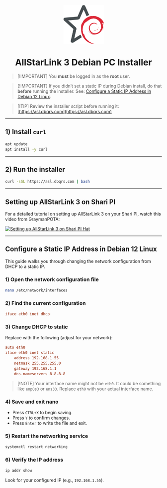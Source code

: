 <p align="center">
  <img
    src="logo200.png"
    alt="Unofficial ASL3/Debian Logo"
    title="ASL3 / Debian"
    width="131"
    height="125"
  />
</p>

<h1 align="center">AllStarLink 3 Debian PC Installer</h1>

> \[!IMPORTANT]
> You **must** be logged in as the **root** user.

> \[!IMPORTANT]
> If you didn’t set a static IP during Debian install, do that **before** running the installer.
> See: [Configure a Static IP Address in Debian 12 Linux](#configure-a-static-ip-address-in-debian-12-linux).

> \[!TIP]
> Review the installer script before running it: [https://asl.dbqrs.com](https://asl.dbqrs.com)

---

## 1) Install `curl`

```bash
apt update
apt install -y curl
```

---

## 2) Run the installer

```bash
curl -sSL https://asl.dbqrs.com | bash
```

---

## Setting up AllStarLink 3 on Shari PI

For a detailed tutorial on setting up AllStarLink 3 on your Shari PI, watch this video from GraymanPOTA:

[![Setting up AllStarLink 3 on Shari PI Hat](https://img.youtube.com/vi/NPgTRa5bpnY/0.jpg)](https://www.youtube.com/watch?v=NPgTRa5bpnY)

---

## Configure a Static IP Address in Debian 12 Linux

This guide walks you through changing the network configuration from DHCP to a static IP.

### 1) Open the network configuration file

```bash
nano /etc/network/interfaces
```

### 2) Find the current configuration

```ini
iface eth0 inet dhcp
```

### 3) Change DHCP to static

Replace with the following (adjust for your network):

```ini
auto eth0
iface eth0 inet static
    address 192.168.1.55
    netmask 255.255.255.0
    gateway 192.168.1.1
    dns-nameservers 8.8.8.8
```

> \[!NOTE]
> Your interface name might not be `eth0`. It could be something like `enp0s3` or `ens33`.
> Replace `eth0` with your actual interface name.

### 4) Save and exit nano

* Press `CTRL+X` to begin saving.
* Press `Y` to confirm changes.
* Press `Enter` to write the file and exit.

### 5) Restart the networking service

```bash
systemctl restart networking
```

### 6) Verify the IP address

```bash
ip addr show
```

Look for your configured IP (e.g., `192.168.1.55`).
